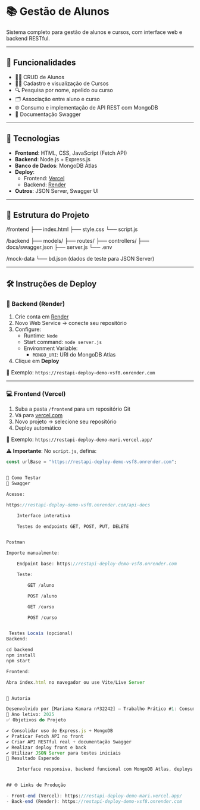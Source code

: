 # 📚 Gestão de Alunos

Sistema completo para gestão de alunos e cursos, com interface web e backend RESTful.

---

## 📌 Funcionalidades

- 👨‍🎓 CRUD de Alunos
- 🧑‍🏫 Cadastro e visualização de Cursos
- 🔍 Pesquisa por nome, apelido ou curso
- 🗂️ Associação entre aluno e curso
- 🌐 Consumo e implementação de API REST com MongoDB
- 📄 Documentação Swagger

---

## 🚀 Tecnologias

- **Frontend**: HTML, CSS, JavaScript (Fetch API)
- **Backend**: Node.js + Express.js
- **Banco de Dados**: MongoDB Atlas
- **Deploy**:
  - Frontend: [Vercel](https://vercel.com)
  - Backend: [Render](https://render.com)
- **Outros**: JSON Server, Swagger UI

---

## 🧠 Estrutura do Projeto

/frontend
├── index.html
├── style.css
└── script.js

/backend
├── models/
├── routes/
├── controllers/
├── docs/swagger.json
├── server.js
└── .env

/mock-data
└── bd.json (dados de teste para JSON Server)




---

## 🛠️ Instruções de Deploy

### 🔧 Backend (Render)

1. Crie conta em [Render](https://render.com)
2. Novo Web Service → conecte seu repositório
3. Configure:
   - Runtime: `Node`
   - Start command: `node server.js`
   - Environment Variable:  
     - `MONGO_URI`: URI do MongoDB Atlas
4. Clique em **Deploy**

🔗 Exemplo: `https://restapi-deploy-demo-vsf8.onrender.com`

---

### 💻 Frontend (Vercel)

1. Suba a pasta `/frontend` para um repositório Git
2. Vá para [vercel.com](https://vercel.com)
3. Novo projeto → selecione seu repositório
4. Deploy automático

🔗 Exemplo: `https://restapi-deploy-demo-mari.vercel.app/`

⚠️ **Importante**: No `script.js`, defina:
```js
const urlBase = "https://restapi-deploy-demo-vsf8.onrender.com";


🧪 Como Testar
🔹 Swagger

Acesse:

https://restapi-deploy-demo-vsf8.onrender.com/api-docs

    Interface interativa

    Testes de endpoints GET, POST, PUT, DELETE


Postman

Importe manualmente:

    Endpoint base: https://restapi-deploy-demo-vsf8.onrender.com

    Teste:

        GET /aluno

        POST /aluno

        GET /curso

        POST /curso


 Testes Locais (opcional)
Backend:

cd backend
npm install
npm start

Frontend:

Abra index.html no navegador ou use Vite/Live Server


💬 Autoria

Desenvolvido por [Mariama Kamara nº32242] — Trabalho Prático #1: Consumo e Implementação de APIs RESTful
📅 Ano letivo: 2025
✅ Objetivos do Projeto

✔️ Consolidar uso de Express.js + MongoDB
✔️ Praticar Fetch API no front
✔️ Criar API RESTful real + documentação Swagger
✔️ Realizar deploy front e back
✔️ Utilizar JSON Server para testes iniciais
🏁 Resultado Esperado

    Interface responsiva, backend funcional com MongoDB Atlas, deploys ativos e documentação acessível via Swagger.


## 🌐 Links de Produção

- Front-end (Vercel): https://restapi-deploy-demo-mari.vercel.app/
- Back-end (Render): https://restapi-deploy-demo-vsf8.onrender.com